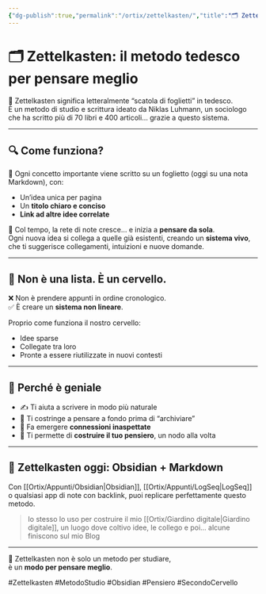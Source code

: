 ```yaml
---
{"dg-publish":true,"permalink":"/ortix/zettelkasten/","title":"🗂 Zettelkasten: il metodo tedesco per pensare meglio","tags":["MetodoStudio","Zettelkasten","Obsidian","SecondoCervello","Connessioni"]}
---
```



# 🗂 Zettelkasten: il metodo tedesco per pensare meglio

🧠 Zettelkasten significa letteralmente “scatola di foglietti” in tedesco.  
È un metodo di studio e scrittura ideato da Niklas Luhmann, un sociologo che ha scritto più di 70 libri e 400 articoli… grazie a questo sistema.

---

## 🔍 **Come funziona?**

📄 Ogni concetto importante viene scritto su un foglietto (oggi su una nota Markdown), con:
- Un’idea unica per pagina
- Un **titolo chiaro e conciso**
- **Link ad altre idee correlate**

🔗 Col tempo, la rete di note cresce… e inizia a **pensare da sola**.  
Ogni nuova idea si collega a quelle già esistenti, creando un **sistema vivo**, che ti suggerisce collegamenti, intuizioni e nuove domande.

---

## 🧩 **Non è una lista. È un cervello.**

❌ Non è prendere appunti in ordine cronologico.  
✅ È creare un **sistema non lineare**.

Proprio come funziona il nostro cervello:
- Idee sparse
- Collegate tra loro
- Pronte a essere riutilizzate in nuovi contesti

---

## 🧠 **Perché è geniale**

- ✍️ Ti aiuta a scrivere in modo più naturale
- 💭 Ti costringe a pensare a fondo prima di “archiviare”
- 🔄 Fa emergere **connessioni inaspettate**
- 🧱 Ti permette di **costruire il tuo pensiero**, un nodo alla volta

---

## 🧠 Zettelkasten oggi: Obsidian + Markdown

Con [[Ortix/Appunti/Obsidian\|Obsidian]], [[Ortix/Appunti/LogSeq\|LogSeq]] o qualsiasi app di note con backlink, puoi replicare perfettamente questo metodo.

> Io stesso lo uso per costruire il mio [[Ortix/Giardino digitale\|Giardino digitale]], un luogo dove coltivo idee, le collego e poi… alcune finiscono sul mio Blog

---

📌 Zettelkasten non è solo un metodo per studiare,  
è un **modo per pensare meglio**.

#Zettelkasten #MetodoStudio #Obsidian #Pensiero #SecondoCervello
